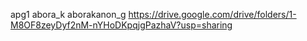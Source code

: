 apg1 abora_k aborakanon_g https://drive.google.com/drive/folders/1-M8OF8zeyDyf2nM-nYHoDKpqjgPazhaV?usp=sharing
